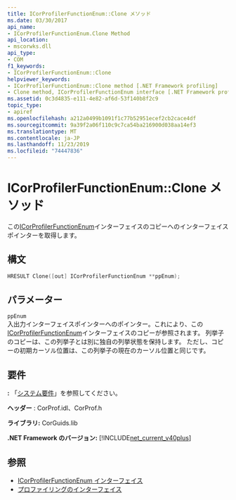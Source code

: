 ```yaml
---
title: ICorProfilerFunctionEnum::Clone メソッド
ms.date: 03/30/2017
api_name:
- ICorProfilerFunctionEnum.Clone Method
api_location:
- mscorwks.dll
api_type:
- COM
f1_keywords:
- ICorProfilerFunctionEnum::Clone
helpviewer_keywords:
- ICorProfilerFunctionEnum::Clone method [.NET Framework profiling]
- Clone method, ICorProfilerFunctionEnum interface [.NET Framework profiling]
ms.assetid: 0c3d4835-e111-4e82-af6d-53f140b8f2c9
topic_type:
- apiref
ms.openlocfilehash: a212a0499b1091f1c77b52951ecef2cb2cace4df
ms.sourcegitcommit: 9a39f2a06f110c9c7ca54ba216900d038aa14ef3
ms.translationtype: MT
ms.contentlocale: ja-JP
ms.lasthandoff: 11/23/2019
ms.locfileid: "74447836"
---
```

# <a name="icorprofilerfunctionenumclone-method"></a>ICorProfilerFunctionEnum::Clone メソッド
この[ICorProfilerFunctionEnum](../../../../docs/framework/unmanaged-api/profiling/icorprofilerfunctionenum-interface.md)インターフェイスのコピーへのインターフェイスポインターを取得します。  
  
## <a name="syntax"></a>構文  
  
```cpp  
HRESULT Clone([out] ICorProfilerFunctionEnum **ppEnum);  
```  
  
## <a name="parameters"></a>パラメーター  
 `ppEnum`  
 入出力インターフェイスポインターへのポインター。これにより、この[ICorProfilerFunctionEnum](../../../../docs/framework/unmanaged-api/profiling/icorprofilerfunctionenum-interface.md)インターフェイスのコピーが参照されます。 列挙子のコピーは、この列挙子とは別に独自の列挙状態を保持します。 ただし、コピーの初期カーソル位置は、この列挙子の現在のカーソル位置と同じです。  
  
## <a name="requirements"></a>要件  
 **:** 「[システム要件](../../../../docs/framework/get-started/system-requirements.md)」を参照してください。  
  
 **ヘッダー** : CorProf.idl、CorProf.h  
  
 **ライブラリ:** CorGuids.lib  
  
 **.NET Framework のバージョン:** [!INCLUDE[net_current_v40plus](../../../../includes/net-current-v40plus-md.md)]  
  
## <a name="see-also"></a>参照

- [ICorProfilerFunctionEnum インターフェイス](../../../../docs/framework/unmanaged-api/profiling/icorprofilerfunctionenum-interface.md)
- [プロファイリングのインターフェイス](../../../../docs/framework/unmanaged-api/profiling/profiling-interfaces.md)
